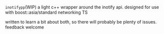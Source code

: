 `inotifypp`(WIP)
a light c++ wrapper around the inotify api.
designed for use with boost::asia/standard networking TS

written to learn a bit about both, so there will probably be plenty of issues.
feedback welcome
